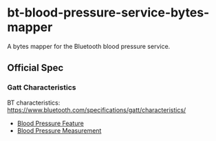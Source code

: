 # bt-blood-pressure-service-bytes-mapper
A bytes mapper for the Bluetooth blood pressure service.
## Official Spec

### Gatt Characteristics
BT characteristics: https://www.bluetooth.com/specifications/gatt/characteristics/
* [Blood Pressure Feature](https://www.bluetooth.com/wp-content/uploads/Sitecore-Media-Library/Gatt/Xml/Characteristics/org.bluetooth.characteristic.blood_pressure_feature.xml)
* [Blood Pressure Measurement](https://www.bluetooth.com/wp-content/uploads/Sitecore-Media-Library/Gatt/Xml/Characteristics/org.bluetooth.characteristic.blood_pressure_measurement.xml)
